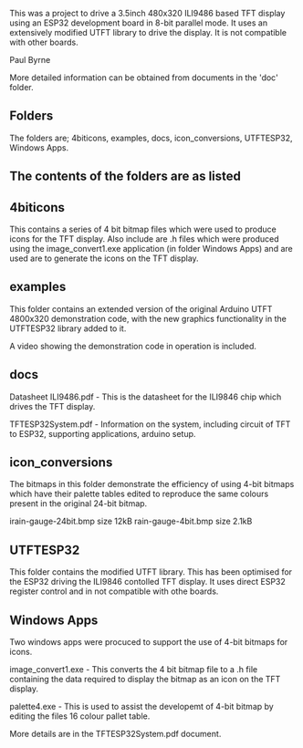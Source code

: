 
This was a project to drive a 3.5inch 480x320 ILI9486 based TFT display
using an ESP32 development board in 8-bit parallel mode. It uses an
extensively modified UTFT library to drive the display. It is not
compatible with other boards.

Paul Byrne
   
   
More detailed information can be obtained from
documents in the 'doc' folder.

Folders
----------
The folders are;
4biticons,
examples,
docs,
icon_conversions,
UTFTESP32,
Windows Apps.

The contents of the folders are as listed
-------------------------------------------

4biticons
---------
This contains a series of 4 bit bitmap files which were used
to produce icons for the TFT display. Also include are .h files
which were produced using the image_convert1.exe application
(in folder Windows Apps) and are used are to generate the icons
on the TFT display.

examples
--------
This folder contains an extended version of the original Arduino 
UTFT 4800x320 demonstration code, with the new graphics functionality
in the UTFTESP32 library added to it.

A video showing the demonstration code in operation is included.


docs
-----
Datasheet ILI9486.pdf - This is the datasheet for the ILI9846 chip which
                        drives the TFT display.   


TFTESP32System.pdf - Information on the system, including circuit of TFT to ESP32,
                     supporting applications, arduino setup.
	
icon_conversions
-----------------
The bitmaps in this folder demonstrate the efficiency of using 4-bit bitmaps
which have their palette tables edited to reproduce the same colours present
in the original 24-bit bitmap.

irain-gauge-24bit.bmp size 12kB
rain-gauge-4bit.bmp size 2.1kB


	
UTFTESP32
----------
This folder contains the modified UTFT library. This has been optimised for the
ESP32 driving the ILI9846 contolled TFT display. It uses direct ESP32 register
control and in not compatible with othe boards.

Windows Apps
------------
Two windows apps were procuced to support the use of 4-bit bitmaps for icons.

image_convert1.exe - This converts the 4 bit bitmap file to a .h file containing
                     the data required to display the bitmap as an icon on the TFT
					 display.

palette4.exe - This is used to assist the developemt of 4-bit bitmap by
                     editing the files 16 colour pallet table.

More details are in the TFTESP32System.pdf document.



					 













